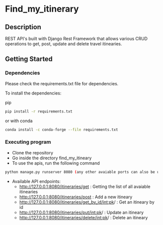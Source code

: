 # Find_my_itinerary

## Description
REST API's built with Django Rest Framework that allows various CRUD operations to get, post, update and delete 
travel itinearies.

## Getting Started
### Dependencies
Please check the requirements.txt file for dependencies.

To install the dependencies:

pip
```bash
pip install -r requirements.txt
```
or with conda
```bash
conda install -c conda-forge --file requirements.txt
```
### Executing program
- Clone the repository
- Go inside the directory find_my_itineary
- To use the apis, run the following command
```bash
python manage.py runserver 8080 (any other avaiable ports can also be used)
```
- Available API endpoints: 
    - http://127.0.0.1:8080/itineraries/get : Getting the list of all avaiable itinearies
    - http://127.0.0.1:8080/itineraries/post : Add a new itineary
    - http://127.0.0.1:8080/itineraries/get_by_id/<int:pk>/ : Get an itineary by id
    - http://127.0.0.1:8080/itineraries/put/<int:pk>/ : Update an itineary
    - http://127.0.0.1:8080/itineraries/delete/<int:pk>/ : Delete an itineary




